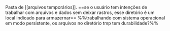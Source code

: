 Pasta de [[arquivos temporários]]. 
==se o usuário tem intenções de trabalhar com arquivos e dados sem deixar rastros, esse diretório é um local indicado para armazernar==
%%trabalhando com sistema operacional em modo persistente, os arquivos no diretório tmp tem durabilidade?%%
